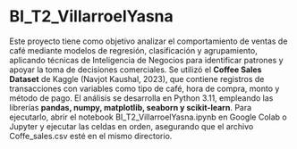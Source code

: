 # BI_T2_VillarroelYasna

Este proyecto tiene como objetivo analizar el comportamiento de ventas de café mediante modelos de regresión, clasificación y agrupamiento, aplicando técnicas de Inteligencia de Negocios para identificar patrones y apoyar la toma de decisiones comerciales. Se utilizó el **Coffee Sales Dataset** de Kaggle (Navjot Kaushal, 2023), que contiene registros de transacciones con variables como tipo de café, hora de compra, monto y método de pago. 
El análisis se desarrolla en Python 3.11, empleando las librerías **pandas, numpy, matplotlib, seaborn y scikit-learn**. Para ejecutarlo, abrir el notebook BI_T2_VillarroelYasna.ipynb en Google Colab o Jupyter y ejecutar las celdas en orden, asegurando que el archivo Coffe_sales.csv esté en el mismo directorio.
